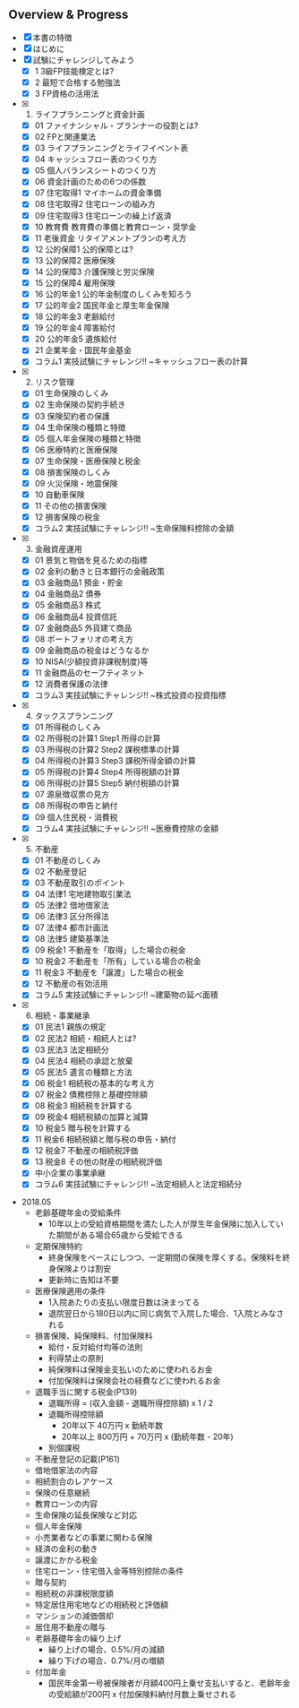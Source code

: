 ## Overview & Progress

- [x] 本書の特徴
- [x] はじめに
- [x] 試験にチャレンジしてみよう
  - [x] 1 3級FP技能検定とは?
  - [x] 2 最短で合格する勉強法
  - [x] 3 FP資格の活用法
- [x] 1. ライフプランニングと資金計画
  - [x] 01 ファイナンシャル・プランナーの役割とは?
  - [x] 02 FPと関連業法
  - [x] 03 ライフプランニングとライフイベント表
  - [x] 04 キャッシュフロー表のつくり方
  - [x] 05 個人バランスシートのつくり方
  - [x] 06 資金計画のための6つの係数
  - [x] 07 住宅取得1 マイホームの資金準備
  - [x] 08 住宅取得2 住宅ローンの組み方
  - [x] 09 住宅取得3 住宅ローンの繰上げ返済
  - [x] 10 教育費 教育費の準備と教育ローン・奨学金
  - [x] 11 老後資金 リタイアメントプランの考え方
  - [x] 12 公的保障1 公的保障とは?
  - [x] 13 公的保障2 医療保険
  - [x] 14 公的保障3 介護保険と労災保険
  - [x] 15 公的保障4 雇用保険
  - [x] 16 公的年金1 公的年金制度のしくみを知ろう
  - [x] 17 公的年金2 国民年金と厚生年金保険
  - [x] 18 公的年金3 老齢給付
  - [x] 19 公的年金4 障害給付
  - [x] 20 公的年金5 遺族給付
  - [x] 21 企業年金・国民年金基金
  - [x] コラム1 実技試験にチャレンジ!! ~キャッシュフロー表の計算
- [x] 2. リスク管理
  - [x] 01 生命保険のしくみ
  - [x] 02 生命保険の契約手続き
  - [x] 03 保険契約者の保護
  - [x] 04 生命保険の種類と特徴
  - [x] 05 個人年金保険の種類と特徴
  - [x] 06 医療特約と医療保険
  - [x] 07 生命保険・医療保険と税金
  - [x] 08 損害保険のしくみ
  - [x] 09 火災保険・地震保険
  - [x] 10 自動車保険
  - [x] 11 その他の損害保険
  - [x] 12 損害保険の税金
  - [x] コラム2 実技試験にチャレンジ!! ~生命保険料控除の金額
- [x] 3. 金融資産運用
  - [x] 01 景気と物価を見るための指標
  - [x] 02 金利の動きと日本銀行の金融政策
  - [x] 03 金融商品1 預金・貯金
  - [x] 04 金融商品2 債券
  - [x] 05 金融商品3 株式
  - [x] 06 金融商品4 投資信託
  - [x] 07 金融商品5 外貨建て商品
  - [x] 08 ポートフォリオの考え方
  - [x] 09 金融商品の税金はどうなるか
  - [x] 10 NISA(少額投資非課税制度)等
  - [x] 11 金融商品のセーフティネット
  - [x] 12 消費者保護の法律
  - [x] コラム3 実技試験にチャレンジ!! ~株式投資の投資指標
- [x] 4. タックスプランニング
  - [x] 01 所得税のしくみ
  - [x] 02 所得税の計算1 Step1 所得の計算
  - [x] 03 所得税の計算2 Step2 課税標準の計算
  - [x] 04 所得税の計算3 Step3 課税所得金額の計算
  - [x] 05 所得税の計算4 Step4 所得税額の計算
  - [x] 06 所得税の計算5 Step5 納付税額の計算
  - [x] 07 源泉徴収票の見方
  - [x] 08 所得税の申告と納付
  - [x] 09 個人住民税・消費税
  - [x] コラム4 実技試験にチャレンジ!! ~医療費控除の金額
- [x] 5. 不動産
  - [x] 01 不動産のしくみ
  - [x] 02 不動産登記
  - [x] 03 不動産取引のポイント
  - [x] 04 法律1 宅地建物取引業法
  - [x] 05 法律2 借地借家法
  - [x] 06 法律3 区分所得法
  - [x] 07 法律4 都市計画法
  - [x] 08 法律5 建築基準法
  - [x] 09 税金1 不動産を「取得」した場合の税金
  - [x] 10 税金2 不動産を「所有」している場合の税金
  - [x] 11 税金3 不動産を「譲渡」した場合の税金
  - [x] 12 不動産の有効活用
  - [x] コラム5 実技試験にチャレンジ!! ~建築物の延べ面積
- [x] 6. 相続・事業継承
  - [x] 01 民法1 親族の規定
  - [x] 02 民法2 相続・相続人とは?
  - [x] 03 民法3 法定相続分
  - [x] 04 民法4 相続の承認と放棄
  - [x] 05 民法5 遺言の種類と方法
  - [x] 06 税金1 相続税の基本的な考え方
  - [x] 07 税金2 債務控除と基礎控除額
  - [x] 08 税金3 相続税を計算する
  - [x] 09 税金4 相続税額の加算と減算
  - [x] 10 税金5 贈与税を計算する
  - [x] 11 税金6 相続税額と贈与税の申告・納付
  - [x] 12 税金7 不動産の相続税評価
  - [x] 13 税金8 その他の財産の相続税評価
  - [x] 中小企業の事業承継
  - [x] コラム6 実技試験にチャレンジ!! ~法定相続人と法定相続分

- 2018.05
  - 老齢基礎年金の受給条件
    - 10年以上の受給資格期間を満たした人が厚生年金保険に加入していた期間がある場合65歳から受給できる
  - 定期保険特約
    - 終身保険をベースにしつつ、一定期間の保険を厚くする。保険料を終身保険よりは割安
    - 更新時に告知は不要
  - 医療保険適用の条件
    - 1入院あたりの支払い限度日数は決まってる
    - 退院翌日から180日以内に同じ病気で入院した場合、1入院とみなされる
  - 損害保険、純保険料、付加保険料
    - 給付・反対給付均等の法則
    - 利得禁止の原則
    - 純保険料は保険金支払いのために使われるお金
    - 付加保険料は保険会社の経費などに使われるお金
  - 退職手当に関する税金(P139)
    - 退職所得 = (収入金額 - 退職所得控除額) x 1 / 2
    - 退職所得控除額
      - 20年以下 40万円 x 勤続年数
      - 20年以上 800万円 + 70万円 x (勤続年数 - 20年)
    - 別個課税
  - 不動産登記の記載(P161)
  - 借地借家法の内容
  - 相続割合のレアケース
  - 保険の任意継続
  - 教育ローンの内容
  - 生命保険の延長保険など対応
  - 個人年金保険
  - 小売業者などの事業に関わる保険
  - 経済の金利の動き
  - 譲渡にかかる税金
  - 住宅ローン・住宅借入金等特別控除の条件
  - 贈与契約
  - 相続税の非課税限度額
  - 特定居住用宅地などの相続税と評価額
  - マンションの減価償却
  - 居住用不動産の贈与
  - 老齢基礎年金の繰り上げ
    - 繰り上げの場合、0.5%/月の減額
    - 繰り下げの場合、0.7%/月の増額
  - 付加年金
    - 国民年金第一号被保険者が月額400円上乗せ支払いすると、老齢年金の受給額が200円 x 付加保険料納付月数上乗せされる
